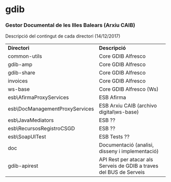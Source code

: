 # gdib
### Gestor Documental de les Illes Balears (Arxiu CAIB) ###


Descripció del contingut de cada directori (14/12/2017)
<table>
  <tr><td>
    <b>Directori</b>
   </td><td>
    <b>Descripció</b>
</td></tr>

<tr><td>
common-utils </td><td>
Core GDIB Alfresco 
 </td></tr>
<tr><td>
gdib-amp </td><td>
Core GDIB Alfresco 
 </td></tr>
<tr><td>
gdib-share </td><td>
Core GDIB Alfresco 
 </td></tr>
<tr><td>
invoices </td><td>
Core GDIB Alfresco 
 </td></tr>
<tr><td>
ws-base </td><td>
Core GDIB Alfresco (Ws) 
 </td></tr>
<tr><td>
esb\AfirmaProxyServices </td><td>
ESB Afirma 
 </td></tr>
<tr><td>
esb\DocManagementProxyServices </td><td>
ESB Arxiu CAIB (archivo digital\ws-base) 
 </td></tr>
<tr><td>
esb\JavaMediators </td><td>
ESB ?? 
 </td></tr>
<tr><td>
esb\RecursosRegistroCSGD </td><td>
ESB ?? 
 </td></tr>
<tr><td>
esb\SoapUITest </td><td>
ESB Tests ?? 
 </td></tr>
<tr><td>
doc</td><td>
Documentació (analisi, disseny i implementació)
 </td></tr>
<tr><td>
gdib-apirest</td><td>
API Rest per atacar als Serveis de GDIB a traves del BUS de Serveis
  </td></tr>
  </table>
